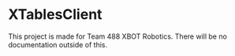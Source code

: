 # XTablesClient

This project is made for Team 488 XBOT Robotics. There will be no documentation outside of this.